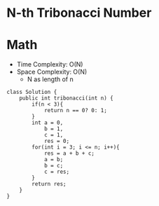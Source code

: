 # N-th Tribonacci Number

# Math

- Time Complexity: O(N)
- Space Complexity: O(N)
  - N as length of n

```
class Solution {
    public int tribonacci(int n) {
        if(n < 3){
            return n == 0? 0: 1;
        }
        int a = 0,
            b = 1,
            c = 1,
            res = 0;
        for(int i = 3; i <= n; i++){
            res = a + b + c;
            a = b;
            b = c;
            c = res;
        }
        return res;
    }
}
```
